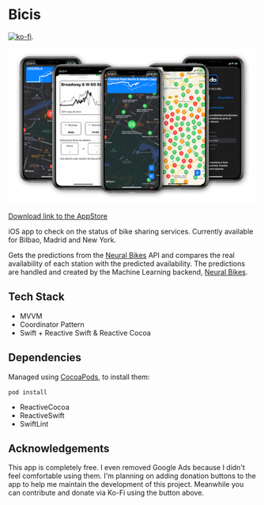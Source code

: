 # Bicis

[![ko-fi](https://www.ko-fi.com/img/githubbutton_sm.svg)](https://ko-fi.com/H2H814TXG).

![Neural Bikes in action](resources/promo.png)

[Download link to the AppStore](http://app.neural.bike)

iOS app to check on the status of bike sharing services. Currently available for Bilbao, Madrid and New York. 

Gets the predictions from the [Neural Bikes](http://neural.bike) API and compares the real availability of each station with the predicted availability. The predictions are handled and created by the Machine Learning backend, [Neural Bikes](https://github.com/javierdemartin/neural-bikes).

## Tech Stack

* MVVM
* Coordinator Pattern
* Swift + Reactive Swift & Reactive Cocoa

## Dependencies

Managed using [CocoaPods](https://cocoapods.org), to install them:

```
pod install
```

* ReactiveCocoa
* ReactiveSwift
* SwiftLint

## Acknowledgements

This app is completely free. I even removed Google Ads because I didn't feel comfortable using them. I'm planning on adding donation buttons to the app to help me maintain the development of this project. Meanwhile you can contribute and donate via Ko-Fi using the button above.
